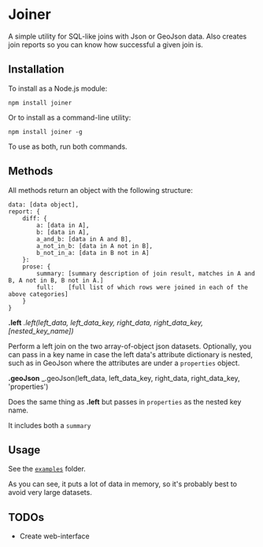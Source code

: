 Joiner
======

A simple utility for SQL-like joins with Json or GeoJson data. Also creates join reports so you can know how successful a given join is.

## Installation

To install as a Node.js module:

````
npm install joiner
````

Or to install as a command-line utility:

````
npm install joiner -g
````

To use as both, run both commands.

## Methods

All methods return an object with the following structure:

````
data: [data object],
report: {
	diff: {
		a: [data in A],
		b: [data in A],
		a_and_b: [data in A and B],
		a_not_in_b: [data in A not in B],
		b_not_in_a: [data in B not in A]
	}:
	prose: {
		summary: [summary description of join result, matches in A and B, A not in B, B not in A.]
		full:    [full list of which rows were joined in each of the above categories]
	}
}
````

__.left__ _.left(left_data, left_data_key, right_data, right_data_key, [nested_key_name])_

Perform a left join on the two array-of-object json datasets. Optionally, you can pass in a key name in case the left data's attribute dictionary is nested, such as in GeoJson where the attributes are under a `properties` object.


__.geoJson__ _.geoJson(left_data, left_data_key, right_data, right_data_key, 'properties')

Does the same thing as __.left__ but passes in `properties` as the nested key name.

It includes both a `summary`

## Usage

See the [`examples`](https://github.com/mhkeller/joiner/examples) folder.

As you can see, it puts a lot of data in memory, so it's probably best to avoid very large datasets.

## TODOs

* Create web-interface